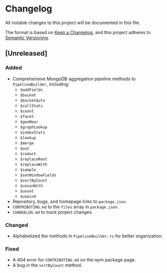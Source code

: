 # Changelog

All notable changes to this project will be documented in this file.

The format is based on [Keep a Changelog](https://keepachangelog.com/en/1.0.0/),
and this project adheres to [Semantic Versioning](https://semver.org/spec/v2.0.0.html).

## [Unreleased]

### Added

- Comprehensive MongoDB aggregation pipeline methods to `PipelineBuilder`, including:
  - `$addFields`
  - `$bucket`
  - `$bucketAuto`
  - `$collStats`
  - `$count`
  - `$facet`
  - `$geoNear`
  - `$graphLookup`
  - `$indexStats`
  - `$lookup`
  - `$merge`
  - `$out`
  - `$redact`
  - `$replaceRoot`
  - `$replaceWith`
  - `$sample`
  - `$setWindowFields`
  - `$sortByCount`
  - `$unionWith`
  - `$unset`
  - `$unwind`
- Repository, bugs, and homepage links to `package.json`.
- `CONTRIBUTING.md` to the `files` array in `package.json`.
- `CHANGELOG.md` to track project changes.

### Changed

- Alphabetized the methods in `PipelineBuilder.ts` for better organization.

### Fixed

- A 404 error for `CONTRIBUTING.md` on the npm package page.
- A bug in the `sortByCount` method.
